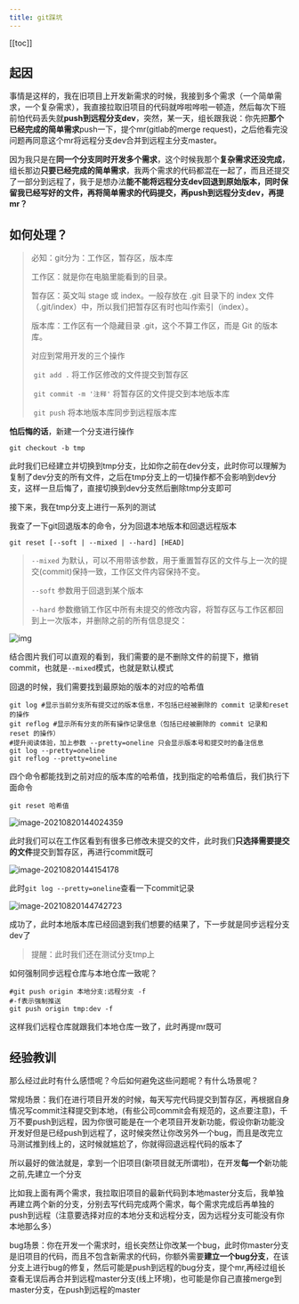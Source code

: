 ```yaml
---
title: git踩坑
---
```

[[toc]]

## 起因

事情是这样的，我在旧项目上开发新需求的时候，我接到多个需求（一个简单需求，一个复杂需求），我直接拉取旧项目的代码就哗啦哗啦一顿造，然后每次下班前怕代码丢失就**push到远程分支dev**，突然，某一天，组长跟我说：你先把**那个已经完成的简单需求**push一下，提个mr(gitlab的merge request)，之后他看完没问题再同意这个mr将远程分支dev合并到远程主分支master。

因为我只是在**同一个分支同时开发多个需求**，这个时候我那个**复杂需求还没完成**，组长那边**只要已经完成的简单需求**，我两个需求的代码都混在一起了，而且还提交了一部分到远程了，我于是想办法**能不能将远程分支dev回退到原始版本，同时保留我已经写好的文件，再将简单需求的代码提交，再push到远程分支dev，再提mr？**

## 如何处理？

> 必知：git分为：工作区，暂存区，版本库
>
> 工作区：就是你在电脑里能看到的目录。
>
> 暂存区：英文叫 stage 或 index。一般存放在 .git 目录下的 index 文件（.git/index）中，所以我们把暂存区有时也叫作索引（index）。
>
> 版本库：工作区有一个隐藏目录 .git，这个不算工作区，而是 Git 的版本库。
>
> 对应到常用开发的三个操作
>
> ​	`git add .` 将工作区修改的文件提交到暂存区
>
> ​	`git commit -m '注释'` 将暂存区的文件提交到本地版本库
>
> ​	`git push` 将本地版本库同步到远程版本库

**怕后悔的话**，新建一个分支进行操作

```shell
git checkout -b tmp
```

此时我们已经建立并切换到tmp分支，比如你之前在dev分支，此时你可以理解为复制了dev分支的所有文件，之后在tmp分支上的一切操作都不会影响到dev分支，这样一旦后悔了，直接切换到dev分支然后删除tmp分支即可

接下来，我在tmp分支上进行一系列的测试

我查了一下git回退版本的命令，分为回退本地版本和回退远程版本

```shell
git reset [--soft | --mixed | --hard] [HEAD]
```

> `--mixed` 为默认，可以不用带该参数，用于重置暂存区的文件与上一次的提交(commit)保持一致，工作区文件内容保持不变。
>
> `--soft` 参数用于回退到某个版本
>
> `--hard` 参数撤销工作区中所有未提交的修改内容，将暂存区与工作区都回到上一次版本，并删除之前的所有信息提交：

![img](/blog-press/images/webp)

结合图片我们可以直观的看到，我们需要的是不删除文件的前提下，撤销commit，也就是`--mixed`模式，也就是默认模式

回退的时候，我们需要找到最原始的版本的对应的哈希值

```shell
git log #显示当前分支所有提交过的版本信息，不包括已经被删除的 commit 记录和reset的操作
git reflog #显示所有分支的所有操作记录信息（包括已经被删除的 commit 记录和 reset 的操作）
#提升阅读体验，加上参数 --pretty=oneline 只会显示版本号和提交时的备注信息
git log --pretty=oneline
git reflog --pretty=oneline
```

四个命令都能找到之前对应的版本库的哈希值，找到指定的哈希值后，我们执行下面命令

```shell
git reset 哈希值
```

![image-20210820144024359](../.vuepress/public/images/image-20210820144024359.png)

此时我们可以在工作区看到有很多已修改未提交的文件，此时我们**只选择需要提交的文件**提交到暂存区，再进行commit既可

![image-20210820144154178](../.vuepress/public/images/image-20210820144154178.png)

此时`git log --pretty=oneline`查看一下commit记录

![image-20210820144742723](../.vuepress/public/images/image-20210820144742723.png)

成功了，此时本地版本库已经回退到我们想要的结果了，下一步就是同步远程分支dev了

> 提醒：此时我们还在测试分支tmp上

如何强制同步远程仓库与本地仓库一致呢？

```shell
#git push origin 本地分支:远程分支 -f
#-f表示强制推送
git push origin tmp:dev -f
```

这样我们远程仓库就跟我们本地仓库一致了，此时再提mr既可

## 经验教训

那么经过此时有什么感悟呢？今后如何避免这些问题呢？有什么场景呢？

常规场景：我们在进行项目开发的时候，每天写完代码提交到暂存区，再根据自身情况写commit注释提交到本地，(有些公司commit会有规范的，这点要注意)，千万不要push到远程，因为你很可能是在一个老项目开发新功能，假设你新功能没开发好但是已经push到远程了，这时候突然让你改另外一个bug，而且是改完立马测试推到线上的，这时候就尴尬了，你就得回退远程代码的版本了

所以最好的做法就是，拿到一个旧项目(新项目就无所谓啦)，在开发**每一个**新功能之前,先建立一个分支

比如我上面有两个需求，我拉取旧项目的最新代码到本地master分支后，我单独再建立两个新的分支，分别去写代码完成两个需求，每个需求完成后再单独的push到远程（注意要选择对应的本地分支和远程分支，因为远程分支可能没有你本地那么多）

bug场景：你在开发一个需求时，组长突然让你改某一个bug，此时你master分支是旧项目的代码，而且不包含新需求的代码，你额外需要**建立一个bug分支**，在该分支上进行bug的修复，然后可能是push到远程的bug分支，提个mr,再经过组长查看无误后再合并到远程master分支(线上环境)，也可能是你自己直接merge到master分支，在push到远程的master

